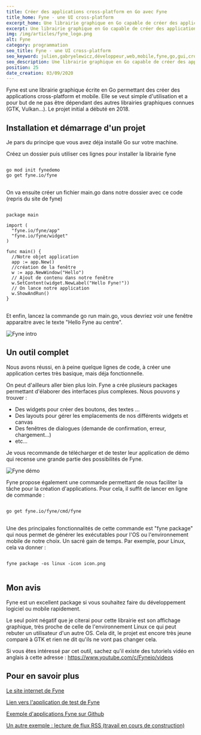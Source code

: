 ```yaml
---
title: Créer des applications cross-platform en Go avec Fyne
title_home: Fyne - une UI cross-platform
excerpt_home: Une librairie graphique en Go capable de créer des applications logicielles (Windows, Mac, Linux) et mobiles (Android, iOS)
excerpt: Une librairie graphique en Go capable de créer des applications logicielles et mobiles
img: /img/articles/fyne_logo.png
alt: Fyne
category: programmation
seo_title: Fyne - une UI cross-platform
seo_keyword: julien,gabryelewicz,développeur,web,mobile,fyne,go,gui,cross,platform,android,ios,linux,mac,windows
seo_description: Une librairie graphique en Go capable de créer des applications logicielles et mobiles.
position: 25
date_creation: 03/09/2020
---
```

<p>Fyne est une librairie graphique écrite en Go permettant des créer des applications cross-platform et mobile. Elle se veut simple d'utilisation et a pour but de ne pas être dépendant des autres librairies graphiques connues (GTK, Vulkan...). Le projet initial a débuté en 2018.</p>

## Installation et démarrage d'un projet

<p>Je pars du principe que vous avez déja installé Go sur votre machine.</p>

<p>Créez un dossier puis utiliser ces lignes pour installer la librairie fyne</p>

<pre>
<code>
go mod init fynedemo
go get fyne.io/fyne
</code>
</pre>

<p>On va ensuite créer un fichier main.go dans notre dossier avec ce code (repris du site de fyne)

<pre>
<code>
package main

import (
  "fyne.io/fyne/app"
  "fyne.io/fyne/widget"
)

func main() {
  //Notre objet application
  app := app.New()
  //création de la fenêtre
  w := app.NewWindow("Hello")
  // Ajout de contenu dans notre fenêtre
  w.SetContent(widget.NewLabel("Hello Fyne!"))
  // On lance notre application
  w.ShowAndRun()
}
</code>
</pre>

<p>Et enfin, lancez la commande go run main.go, vous devriez voir une fenêtre apparaitre avec le texte "Hello Fyne au centre".</p>

<img src="/img/articles/fyne_intro.png" title="Fyne intro" alt="Fyne intro" class="mx-auto" />

## Un outil complet

<p>Nous avons réussi, en à peine quelque lignes de code, à créer une application certes très basique, mais déja fonctionnelle.</p>

<p>On peut d'ailleurs aller bien plus loin. Fyne a crée plusieurs packages permettant d'élaborer des interfaces plus complexes. Nous pouvons y trouver : </p>

<ul>
<li>Des widgets pour créer des boutons, des textes ...</li>
<li>Des layouts pour gérer les emplacements de nos différents widgets et canvas
<li>Des fenêtres de dialogues (demande de confirmation, erreur, chargement...)</li>
<li>etc...</li>
</ul>

<p>Je vous recommande de télécharger et de tester leur application de démo qui recense une grande partie des possibilités de Fyne.</p>

<img src="/img/articles/fyne_demo.png" title="Fyne démo" alt="Fyne démo" class="mx-auto max-w-full" />

<p>Fyne propose également une commande permettant de nous faciliter la tâche pour la création d'applications. Pour cela, il suffit de lancer en ligne de commande : </p>

<pre>
<code>
go get fyne.io/fyne/cmd/fyne
</code>
</pre>

<p>Une des principales fonctionnalités de cette commande est "fyne package" qui nous permet de générer les exécutables pour l'OS ou l'environnement mobile de notre choix. Un sacré gain de temps. Par exemple, pour Linux, cela va donner : </p>

<pre>
<code>
fyne package -os linux -icon icon.png
</code>
</pre>

## Mon avis

<p>Fyne est un excellent package si vous souhaitez faire du développement logiciel ou mobile rapidement.</p>

<p>Le seul point négatif que je citerai pour cette librairie est son affichage graphique, très proche de celle de l'environnement Linux ce qui peut rebuter un utilisateur d'un autre OS. Cela dit, le projet est encore très jeune comparé à GTK et rien ne dit qu'ils ne vont pas changer cela.</p>

<p>Si vous êtes intéressé par cet outil, sachez qu'il existe des tutoriels vidéo en anglais à cette adresse : <a href="https://www.youtube.com/c/Fyneio/videos" target="_blank" class="underline" title="Chaîne Youtube Fyne">https://www.youtube.com/c/Fyneio/videos</a></p>

## Pour en savoir plus

<p><a href="https://fyne.io/" target="_blank" class="underline" title="Le site internet de Fyne">Le site internet de Fyne</a></p>

<p><a href="https://developer.fyne.io/started/" target="_blank" class="underline" title="Le site internet de Fyne">Lien vers l'application de test de Fyne</a></p>

<p><a href="https://github.com/fyne-io/examples" target="_blank" class="underline" title="Autres exemples sur Github">Exemple d'applications Fyne sur Github</a></p>

<p><a href="https://github.com/juliengabryelewicz/gonews" target="_blank" class="underline" title="Github - Go News">Un autre exemple : lecture de flux RSS (travail en cours de construction)</a></p>